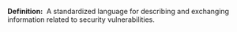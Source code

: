 **Definition:** 
 A standardized language for describing and exchanging information related to security vulnerabilities.